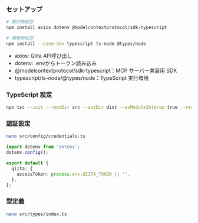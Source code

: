 
### セットアップ

```bash
# 実行時依存
npm install axios dotenv @modelcontextprotocol/sdk-typescript

# 開発時依存
npm install --save-dev typescript ts-node @types/node
```
* axios: Qiita API呼び出し
* dotenv: .envからトークン読み込み
* @modelcontextprotocol/sdk-typescript：MCP サーバー実装用 SDK
* typescript/ts-node/@types/node：TypeScript 実行環境



### TypeScript 設定

```bash
npx tsc --init --rootDir src --outDir dist --esModuleInterop true --resolveJsonModule true
```


### 認証設定
```bash
nano src/config/credentials.ts
```

```typescript
import dotenv from 'dotenv';
dotenv.config();

export default {
  qiita: {
    accessToken: process.env.QIITA_TOKEN || '',
  },
};
```

### 型定義
```bash
nano src/types/index.ts
```

```typescript

```